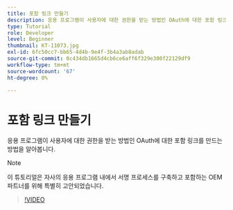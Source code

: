 ```yaml
---
title: 포함 링크 만들기
description: 응용 프로그램이 사용자에 대한 권한을 받는 방법인 OAuth에 대한 포함 링크를 만드는 방법을 알아봅니다
type: Tutorial
role: Developer
level: Beginner
thumbnail: KT-11073.jpg
exl-id: 6fc50cc7-bb65-4d4b-9e4f-3b4a3ab8adab
source-git-commit: 0c434db1665d4cb6ce6aff6f329e300f22129df9
workflow-type: tm+mt
source-wordcount: '67'
ht-degree: 0%

---
```


# 포함 링크 만들기

응용 프로그램이 사용자에 대한 권한을 받는 방법인 OAuth에 대한 포함 링크를 만드는 방법을 알아봅니다.

>[!NOTE]
>
>이 튜토리얼은 자사의 응용 프로그램 내에서 서명 프로세스를 구축하고 포함하는 OEM 파트너를 위해 특별히 고안되었습니다.

>[!VIDEO](https://video.tv.adobe.com/v/347349?hidetitle=true)
